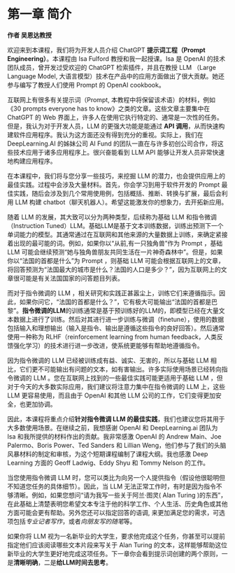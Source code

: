 # 第一章 简介

**作者 吴恩达教授**

欢迎来到本课程，我们将为开发人员介绍 ChatGPT **提示词工程（Prompt Engineering）**。本课程由 Isa Fulford 教授和我一起授课。Isa 是 OpenAI 的技术团队成员，曾开发过受欢迎的 ChatGPT 检索插件，并且在教授 LLM （Large Language Model, 大语言模型）技术在产品中的应用方面做出了很大贡献。她还参与编写了教授人们使用 Prompt 的 OpenAI cookbook。

互联网上有很多有关提示词（Prompt, 本教程中将保留该术语）的材料，例如《30 prompts everyone has to know》之类的文章。这些文章主要集中在 ChatGPT 的 Web 界面上，许多人在使用它执行特定的、通常是一次性的任务。但是，我认为对于开发人员，LLM 的更强大功能是能通过 **API 调用**，从而快速构建软件应用程序。我认为这方面还没有得到充分的重视。实际上，我们在 DeepLearning.AI 的姊妹公司 AI Fund 的团队一直在与许多初创公司合作，将这些技术应用于诸多应用程序上。很兴奋能看到 LLM API 能够让开发人员非常快速地构建应用程序。

在本课程中，我们将与您分享一些技巧，来挖掘 LLM 的潜力，也会提供应用上的最佳实践。过程中会涉及大量材料。首先，你会学习到用于软件开发的 Prompt 最佳实践，随后会涉及到几个常用使用例，包括概括、推断、转换与扩展，最后会利用 LLM 构建 chatbot（聊天机器人）。希望这能激发你的想象力，去开拓新应用。

随着 LLM 的发展，其大致可以分为两种类型，后续称为基础 LLM 和指令微调（Instruction Tuned）LLM。基础LLM是基于文本训练数据，训练出预测下一个单词能力的模型。其通常通过在互联网和其他来源的大量数据上训练，来确定紧接着出现的最可能的词。例如，如果你以“从前,有一只独角兽”作为 Prompt ，基础 LLM 可能会继续预测“她与独角兽朋友共同生活在一片神奇森林中”。但是，如果你以“法国的首都是什么”为 Prompt ，则基础 LLM 可能会根据互联网上的文章，将回答预测为“法国最大的城市是什么？法国的人口是多少？”，因为互联网上的文章很可能是有关法国国家的问答题目列表。

而对于指令微调的 LLM ，相关研究和实践正甚嚣尘上，训练它们来遵循指示。因此，如果你问它，“法国的首都是什么？”，它有极大可能输出“法国的首都是巴黎”。**指令微调的LLM**的训练通常是基于预训练好的LLM的，即模型已经在大量文本数据上进行了训练。然后对其进行进一步训练与微调（finetune），使用的数据包括输入和理想输出（输入是指令、输出是遵循这些指令的良好回答）。然后通常使用一种称为 RLHF（reinforcement learning from human feedback，人类反馈强化学习）的技术进行进一步改进，使系统更能够有帮助地遵循指令。

因为指令微调的 LLM 已经被训练成有益、诚实、无害的，所以与基础 LLM 相比，它们更不可能输出有问题的文本，如有害输出。许多实际使用场景已经转向指令微调的 LLM 。您在互联网上找到的一些最佳实践可能更适用于基础 LLM ，但对于今天的大多数实际应用，我们建议将注意力集中在指令微调的 LLM 上，这些 LLM 更容易使用，而且由于 OpenAI 和其他 LLM 公司的工作，它们变得更加安全，也更加协调。

因此，本课程将重点介绍**针对指令微调 LLM 的最佳实践**，我们也建议您将其用于大多数使用场景。在继续之前，我想感谢 OpenAI 和 DeepLearning.ai 团队为 Isa 和我所提供的材料作出的贡献。我非常感激 OpenAI 的 Andrew Main、Joe Palermo、Boris Power、Ted Sanders 和 Lillian Weng，他们参与了我们的头脑风暴材料的制定和审核，为这个短期课程编制了课程大纲。我也感激 Deep Learning 方面的 Geoff Ladwig、Eddy Shyu 和 Tommy Nelson 的工作。

当您使用指令微调 LLM 时，您可以类比为向另一个人提供指令（假设他很聪明但不知道您任务的具体细节）。因此，当 LLM 无法正常工作时，有时是因为指令不够清晰。例如，如果您想问“请为我写一些关于阿兰·图灵( Alan Turing )的东西”，在此基础上清楚表明您希望文本专注于他的科学工作、个人生活、历史角色或其他方面可能会更有帮助。另外您还可以指定回答的语调, 来更加满足您的需求，可选项包括*专业记者写作*，或者*向朋友写的随笔*等。

如果你将 LLM 视为一名新毕业的大学生，要求他完成这个任务，你甚至可以提前指定他们应该阅读哪些文本片段来写关于 Alan Turing 的文本，这样能够帮助这位新毕业的大学生更好地完成这项任务。下一章你会看到提示词创建的两个原则，一是**清晰明确**，二是**给LLM时间去思考**。
